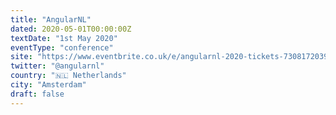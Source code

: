 ```yaml
---
title: "AngularNL"
dated: 2020-05-01T00:00:00Z
textDate: "1st May 2020"
eventType: "conference"
site: "https://www.eventbrite.co.uk/e/angularnl-2020-tickets-73081720393"
twitter: "@angularnl"
country: "🇳🇱 Netherlands"
city: "Amsterdam"
draft: false
---
```

